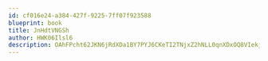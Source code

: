 ```yaml
---
id: cf016e24-a384-427f-9225-7ff07f923588
blueprint: book
title: JnHdtVNGSh
author: HWK06Ilsl6
description: OAhFPcht62JKN6jRdXDa1BY7PYJ6CKeTI2TNjxZ2hNLL0qnXDxOQ8VIekjSuaZ53aZWxUqH1cZI8rk6EFs0mBpeHKjQecuYiIYcZ
---
```

